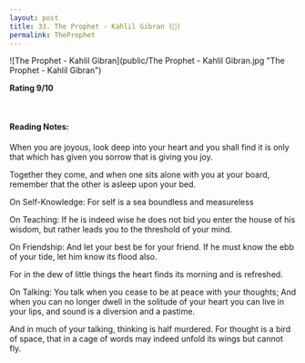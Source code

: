 ```yaml
---
layout: post
title: 33. The Prophet - Kahlil Gibran (📖)
permalink: TheProphet
---
```


![The Prophet - Kahlil Gibran](public/The Prophet - Kahlil Gibran.jpg "The Prophet - Kahlil Gibran")

**Rating 9/10**

<br>

#### Reading Notes:

When you are joyous, look deep into your heart and you shall find it is only that which has given you sorrow that is giving you joy.

Together they come, and when one sits alone with you at your board, remember that the other is asleep upon your bed.

On Self-Knowledge:
For self is a sea boundless and measureless

On Teaching:
If he is indeed wise he does not bid you enter the house of his wisdom, but rather leads you to the threshold of your mind.

On Friendship:
And let your best be for your friend.
If he must know the ebb of your tide, let him know its flood also.

For in the dew of little things the heart finds its morning and is refreshed.

On Talking:
You talk when you cease to be at peace with your thoughts;
And when you can no longer dwell in the solitude of your heart you can live in your lips, and sound is a diversion and a pastime.

And in much of your talking, thinking is half murdered.
For thought is a bird of space, that in a cage of words may indeed unfold its wings but cannot fly.
